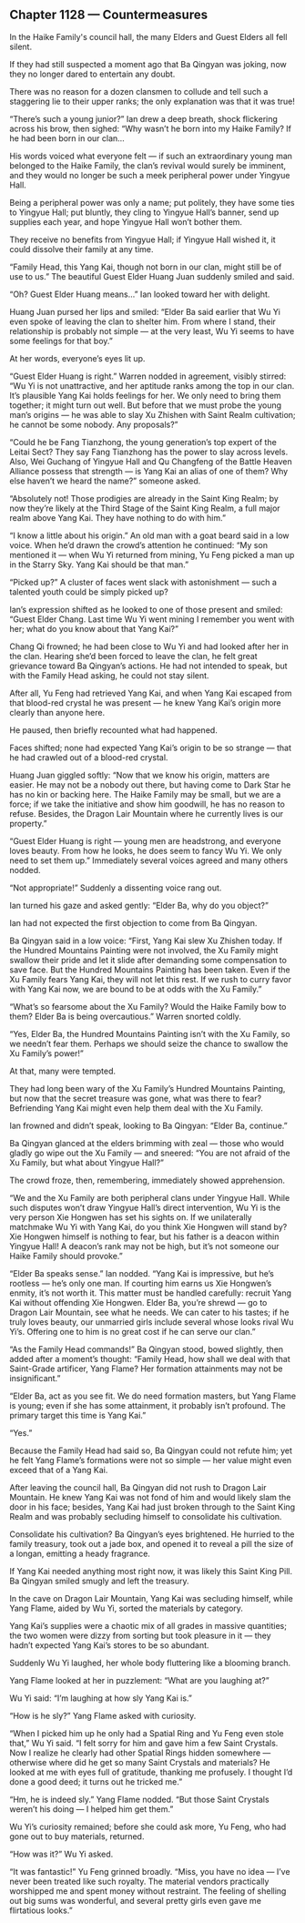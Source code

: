 ## Chapter 1128 — Countermeasures

In the Haike Family's council hall, the many Elders and Guest Elders all fell silent.

If they had still suspected a moment ago that Ba Qingyan was joking, now they no longer dared to entertain any doubt.

There was no reason for a dozen clansmen to collude and tell such a staggering lie to their upper ranks; the only explanation was that it was true!

“There’s such a young junior?” Ian drew a deep breath, shock flickering across his brow, then sighed: “Why wasn’t he born into my Haike Family? If he had been born in our clan…

His words voiced what everyone felt — if such an extraordinary young man belonged to the Haike Family, the clan’s revival would surely be imminent, and they would no longer be such a meek peripheral power under Yingyue Hall.

Being a peripheral power was only a name; put politely, they have some ties to Yingyue Hall; put bluntly, they cling to Yingyue Hall’s banner, send up supplies each year, and hope Yingyue Hall won’t bother them.

They receive no benefits from Yingyue Hall; if Yingyue Hall wished it, it could dissolve their family at any time.

“Family Head, this Yang Kai, though not born in our clan, might still be of use to us.” The beautiful Guest Elder Huang Juan suddenly smiled and said.

“Oh? Guest Elder Huang means…” Ian looked toward her with delight.

Huang Juan pursed her lips and smiled: “Elder Ba said earlier that Wu Yi even spoke of leaving the clan to shelter him. From where I stand, their relationship is probably not simple — at the very least, Wu Yi seems to have some feelings for that boy.”

At her words, everyone’s eyes lit up.

“Guest Elder Huang is right.” Warren nodded in agreement, visibly stirred: “Wu Yi is not unattractive, and her aptitude ranks among the top in our clan. It’s plausible Yang Kai holds feelings for her. We only need to bring them together; it might turn out well. But before that we must probe the young man’s origins — he was able to slay Xu Zhishen with Saint Realm cultivation; he cannot be some nobody. Any proposals?”

“Could he be Fang Tianzhong, the young generation’s top expert of the Leitai Sect? They say Fang Tianzhong has the power to slay across levels. Also, Wei Guchang of Yingyue Hall and Qu Changfeng of the Battle Heaven Alliance possess that strength — is Yang Kai an alias of one of them? Why else haven’t we heard the name?” someone asked.

“Absolutely not! Those prodigies are already in the Saint King Realm; by now they’re likely at the Third Stage of the Saint King Realm, a full major realm above Yang Kai. They have nothing to do with him.”

“I know a little about his origin.” An old man with a goat beard said in a low voice. When he’d drawn the crowd’s attention he continued: “My son mentioned it — when Wu Yi returned from mining, Yu Feng picked a man up in the Starry Sky. Yang Kai should be that man.”

“Picked up?” A cluster of faces went slack with astonishment — such a talented youth could be simply picked up?

Ian’s expression shifted as he looked to one of those present and smiled: “Guest Elder Chang. Last time Wu Yi went mining I remember you went with her; what do you know about that Yang Kai?”

Chang Qi frowned; he had been close to Wu Yi and had looked after her in the clan. Hearing she’d been forced to leave the clan, he felt great grievance toward Ba Qingyan’s actions. He had not intended to speak, but with the Family Head asking, he could not stay silent.

After all, Yu Feng had retrieved Yang Kai, and when Yang Kai escaped from that blood-red crystal he was present — he knew Yang Kai’s origin more clearly than anyone here.

He paused, then briefly recounted what had happened.

Faces shifted; none had expected Yang Kai’s origin to be so strange — that he had crawled out of a blood-red crystal.

Huang Juan giggled softly: “Now that we know his origin, matters are easier. He may not be a nobody out there, but having come to Dark Star he has no kin or backing here. The Haike Family may be small, but we are a force; if we take the initiative and show him goodwill, he has no reason to refuse. Besides, the Dragon Lair Mountain where he currently lives is our property.”

“Guest Elder Huang is right — young men are headstrong, and everyone loves beauty. From how he looks, he does seem to fancy Wu Yi. We only need to set them up.” Immediately several voices agreed and many others nodded.

“Not appropriate!” Suddenly a dissenting voice rang out.

Ian turned his gaze and asked gently: “Elder Ba, why do you object?”

Ian had not expected the first objection to come from Ba Qingyan.

Ba Qingyan said in a low voice: “First, Yang Kai slew Xu Zhishen today. If the Hundred Mountains Painting were not involved, the Xu Family might swallow their pride and let it slide after demanding some compensation to save face. But the Hundred Mountains Painting has been taken. Even if the Xu Family fears Yang Kai, they will not let this rest. If we rush to curry favor with Yang Kai now, we are bound to be at odds with the Xu Family.”

“What’s so fearsome about the Xu Family? Would the Haike Family bow to them? Elder Ba is being overcautious.” Warren snorted coldly.

“Yes, Elder Ba, the Hundred Mountains Painting isn’t with the Xu Family, so we needn’t fear them. Perhaps we should seize the chance to swallow the Xu Family’s power!”

At that, many were tempted.

They had long been wary of the Xu Family’s Hundred Mountains Painting, but now that the secret treasure was gone, what was there to fear? Befriending Yang Kai might even help them deal with the Xu Family.

Ian frowned and didn’t speak, looking to Ba Qingyan: “Elder Ba, continue.”

Ba Qingyan glanced at the elders brimming with zeal — those who would gladly go wipe out the Xu Family — and sneered: “You are not afraid of the Xu Family, but what about Yingyue Hall?”

The crowd froze, then, remembering, immediately showed apprehension.

“We and the Xu Family are both peripheral clans under Yingyue Hall. While such disputes won’t draw Yingyue Hall’s direct intervention, Wu Yi is the very person Xie Hongwen has set his sights on. If we unilaterally matchmake Wu Yi with Yang Kai, do you think Xie Hongwen will stand by? Xie Hongwen himself is nothing to fear, but his father is a deacon within Yingyue Hall! A deacon’s rank may not be high, but it’s not someone our Haike Family should provoke.”

“Elder Ba speaks sense.” Ian nodded. “Yang Kai is impressive, but he’s rootless — he’s only one man. If courting him earns us Xie Hongwen’s enmity, it’s not worth it. This matter must be handled carefully: recruit Yang Kai without offending Xie Hongwen. Elder Ba, you’re shrewd — go to Dragon Lair Mountain, see what he needs. We can cater to his tastes; if he truly loves beauty, our unmarried girls include several whose looks rival Wu Yi’s. Offering one to him is no great cost if he can serve our clan.”

“As the Family Head commands!” Ba Qingyan stood, bowed slightly, then added after a moment’s thought: “Family Head, how shall we deal with that Saint-Grade artificer, Yang Flame? Her formation attainments may not be insignificant.”

“Elder Ba, act as you see fit. We do need formation masters, but Yang Flame is young; even if she has some attainment, it probably isn’t profound. The primary target this time is Yang Kai.”

“Yes.”

Because the Family Head had said so, Ba Qingyan could not refute him; yet he felt Yang Flame’s formations were not so simple — her value might even exceed that of a Yang Kai.

After leaving the council hall, Ba Qingyan did not rush to Dragon Lair Mountain. He knew Yang Kai was not fond of him and would likely slam the door in his face; besides, Yang Kai had just broken through to the Saint King Realm and was probably secluding himself to consolidate his cultivation.

Consolidate his cultivation? Ba Qingyan’s eyes brightened. He hurried to the family treasury, took out a jade box, and opened it to reveal a pill the size of a longan, emitting a heady fragrance.

If Yang Kai needed anything most right now, it was likely this Saint King Pill. Ba Qingyan smiled smugly and left the treasury.

In the cave on Dragon Lair Mountain, Yang Kai was secluding himself, while Yang Flame, aided by Wu Yi, sorted the materials by category.

Yang Kai’s supplies were a chaotic mix of all grades in massive quantities; the two women were dizzy from sorting but took pleasure in it — they hadn’t expected Yang Kai’s stores to be so abundant.

Suddenly Wu Yi laughed, her whole body fluttering like a blooming branch.

Yang Flame looked at her in puzzlement: “What are you laughing at?”

Wu Yi said: “I’m laughing at how sly Yang Kai is.”

“How is he sly?” Yang Flame asked with curiosity.

“When I picked him up he only had a Spatial Ring and Yu Feng even stole that,” Wu Yi said. “I felt sorry for him and gave him a few Saint Crystals. Now I realize he clearly had other Spatial Rings hidden somewhere — otherwise where did he get so many Saint Crystals and materials? He looked at me with eyes full of gratitude, thanking me profusely. I thought I’d done a good deed; it turns out he tricked me.”

“Hm, he is indeed sly.” Yang Flame nodded. “But those Saint Crystals weren’t his doing — I helped him get them.”

Wu Yi’s curiosity remained; before she could ask more, Yu Feng, who had gone out to buy materials, returned.

“How was it?” Wu Yi asked.

“It was fantastic!” Yu Feng grinned broadly. “Miss, you have no idea — I’ve never been treated like such royalty. The material vendors practically worshipped me and spent money without restraint. The feeling of shelling out big sums was wonderful, and several pretty girls even gave me flirtatious looks.”